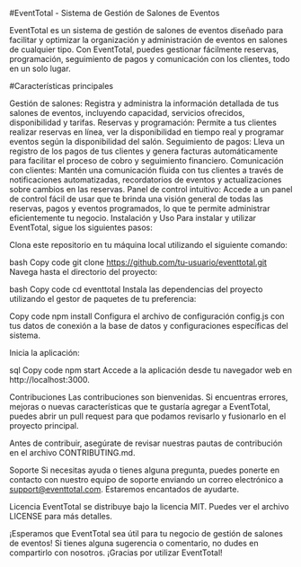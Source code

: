 #EventTotal - Sistema de Gestión de Salones de Eventos

EventTotal es un sistema de gestión de salones de eventos diseñado para facilitar y optimizar la organización y administración de eventos en salones de cualquier tipo. Con EventTotal, puedes gestionar fácilmente reservas, programación, seguimiento de pagos y comunicación con los clientes, todo en un solo lugar.

#Características principales

Gestión de salones: Registra y administra la información detallada de tus salones de eventos, incluyendo capacidad, servicios ofrecidos, disponibilidad y tarifas.
Reservas y programación: Permite a tus clientes realizar reservas en línea, ver la disponibilidad en tiempo real y programar eventos según la disponibilidad del salón.
Seguimiento de pagos: Lleva un registro de los pagos de tus clientes y genera facturas automáticamente para facilitar el proceso de cobro y seguimiento financiero.
Comunicación con clientes: Mantén una comunicación fluida con tus clientes a través de notificaciones automatizadas, recordatorios de eventos y actualizaciones sobre cambios en las reservas.
Panel de control intuitivo: Accede a un panel de control fácil de usar que te brinda una visión general de todas las reservas, pagos y eventos programados, lo que te permite administrar eficientemente tu negocio.
Instalación y Uso
Para instalar y utilizar EventTotal, sigue los siguientes pasos:

Clona este repositorio en tu máquina local utilizando el siguiente comando:

bash
Copy code
git clone https://github.com/tu-usuario/eventtotal.git
Navega hasta el directorio del proyecto:

bash
Copy code
cd eventtotal
Instala las dependencias del proyecto utilizando el gestor de paquetes de tu preferencia:

Copy code
npm install
Configura el archivo de configuración config.js con tus datos de conexión a la base de datos y configuraciones específicas del sistema.

Inicia la aplicación:

sql
Copy code
npm start
Accede a la aplicación desde tu navegador web en http://localhost:3000.

Contribuciones
Las contribuciones son bienvenidas. Si encuentras errores, mejoras o nuevas características que te gustaría agregar a EventTotal, puedes abrir un pull request para que podamos revisarlo y fusionarlo en el proyecto principal.

Antes de contribuir, asegúrate de revisar nuestras pautas de contribución en el archivo CONTRIBUTING.md.

Soporte
Si necesitas ayuda o tienes alguna pregunta, puedes ponerte en contacto con nuestro equipo de soporte enviando un correo electrónico a support@eventtotal.com. Estaremos encantados de ayudarte.

Licencia
EventTotal se distribuye bajo la licencia MIT. Puedes ver el archivo LICENSE para más detalles.

¡Esperamos que EventTotal sea útil para tu negocio de gestión de salones de eventos! Si tienes alguna sugerencia o comentario, no dudes en compartirlo con nosotros. ¡Gracias por utilizar EventTotal!

